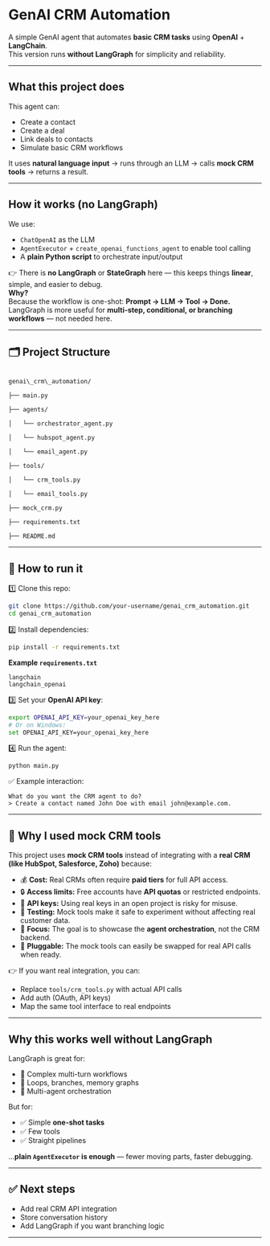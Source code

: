 # GenAI CRM Automation

A simple GenAI agent that automates **basic CRM tasks** using **OpenAI** + **LangChain**.  
This version runs **without LangGraph** for simplicity and reliability.

---

## What this project does

This agent can:
- Create a contact
- Create a deal
- Link deals to contacts
- Simulate basic CRM workflows

It uses **natural language input** → runs through an LLM → calls **mock CRM tools** → returns a result.

---

## How it works (no LangGraph)

We use:
- `ChatOpenAI` as the LLM
- `AgentExecutor` + `create_openai_functions_agent` to enable tool calling
- A **plain Python script** to orchestrate input/output

👉 There is **no LangGraph** or **StateGraph** here — this keeps things **linear**, simple, and easier to debug.  
**Why?**  
Because the workflow is one-shot:
**Prompt → LLM → Tool → Done.**  
LangGraph is more useful for **multi-step, conditional, or branching workflows** — not needed here.

---

## 🗂️ Project Structure

```

genai\_crm\_automation/

├── main.py

├── agents/

│   └── orchestrator_agent.py

│   └── hubspot_agent.py

│   └── email_agent.py

├── tools/

│   └── crm_tools.py

│   └── email_tools.py

├── mock_crm.py

├── requirements.txt

├── README.md

````

---

## 🚀 How to run it

1️⃣ Clone this repo:

```bash
git clone https://github.com/your-username/genai_crm_automation.git
cd genai_crm_automation
````

2️⃣ Install dependencies:

```bash
pip install -r requirements.txt
```

**Example `requirements.txt`**

```
langchain
langchain_openai
```

3️⃣ Set your **OpenAI API key**:

```bash
export OPENAI_API_KEY=your_openai_key_here
# Or on Windows:
set OPENAI_API_KEY=your_openai_key_here
```

4️⃣ Run the agent:

```bash
python main.py
```

✅ Example interaction:

```
What do you want the CRM agent to do?
> Create a contact named John Doe with email john@example.com.
```

---

## 🧩 Why I used **mock CRM tools**

This project uses **mock CRM tools** instead of integrating with a **real CRM (like HubSpot, Salesforce, Zoho)** because:

* 💰 **Cost:** Real CRMs often require **paid tiers** for full API access.
* 🔒 **Access limits:** Free accounts have **API quotas** or restricted endpoints.
* 🔑 **API keys:** Using real keys in an open project is risky for misuse.
* 🧪 **Testing:** Mock tools make it safe to experiment without affecting real customer data.
* 🧩 **Focus:** The goal is to showcase the **agent orchestration**, not the CRM backend.
* 🔗 **Pluggable:** The mock tools can easily be swapped for real API calls when ready.

👉 If you want real integration, you can:

* Replace `tools/crm_tools.py` with actual API calls
* Add auth (OAuth, API keys)
* Map the same tool interface to real endpoints

---

## Why this works well **without LangGraph**

LangGraph is great for:

* 🧵 Complex multi-turn workflows
* 🔄 Loops, branches, memory graphs
* 🤝 Multi-agent orchestration

But for:

* ✅ Simple **one-shot tasks**
* ✅ Few tools
* ✅ Straight pipelines

...**plain `AgentExecutor` is enough** — fewer moving parts, faster debugging.

---

## ✅ Next steps

* Add real CRM API integration
* Store conversation history
* Add LangGraph if you want branching logic

---
